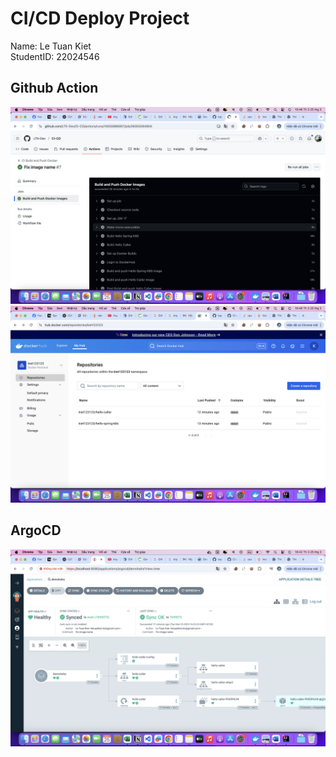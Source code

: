# CI/CD Deploy Project

Name: Le Tuan Kiet  
StudentID: 22024546

## Github Action
![githubaction.png](img%2Fgithubaction.png)
![DockerHub.png](img%2FDockerHub.png)

## ArgoCD
![ArgoCD.png](img%2FArgoCD.png)
